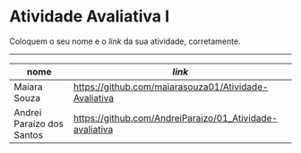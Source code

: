 # Atividade Avaliativa I

Coloquem o seu nome e o *link* da sua atividade, corretamente.

---

nome | *link* 
---  | ---
Maiara Souza              | https://github.com/maiarasouza01/Atividade-Avaliativa
Andrei Paraizo dos Santos | https://github.com/AndreiParaizo/01_Atividade-avaliativa
